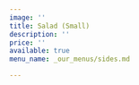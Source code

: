 ```yaml
---
image: ''
title: Salad (Small)
description: ''
price: ''
available: true
menu_name: _our_menus/sides.md

---
```

